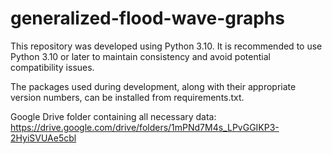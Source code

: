 # generalized-flood-wave-graphs

This repository was developed using Python 3.10. It is recommended to use Python 3.10 or later to maintain consistency and avoid potential compatibility issues.

The packages used during development, along with their appropriate version numbers, can be installed from requirements.txt.

Google Drive folder containing all necessary data: https://drive.google.com/drive/folders/1mPNd7M4s_LPvGGIKP3-2HyiSVUAe5cbl